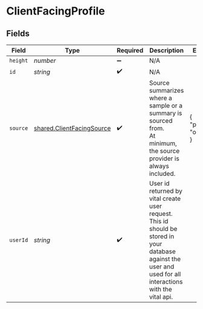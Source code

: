 # ClientFacingProfile


## Fields

| Field                                                                                                                                                       | Type                                                                                                                                                        | Required                                                                                                                                                    | Description                                                                                                                                                 | Example                                                                                                                                                     |
| ----------------------------------------------------------------------------------------------------------------------------------------------------------- | ----------------------------------------------------------------------------------------------------------------------------------------------------------- | ----------------------------------------------------------------------------------------------------------------------------------------------------------- | ----------------------------------------------------------------------------------------------------------------------------------------------------------- | ----------------------------------------------------------------------------------------------------------------------------------------------------------- |
| `height`                                                                                                                                                    | *number*                                                                                                                                                    | :heavy_minus_sign:                                                                                                                                          | N/A                                                                                                                                                         |                                                                                                                                                             |
| `id`                                                                                                                                                        | *string*                                                                                                                                                    | :heavy_check_mark:                                                                                                                                          | N/A                                                                                                                                                         |                                                                                                                                                             |
| `source`                                                                                                                                                    | [shared.ClientFacingSource](../../../sdk/models/shared/clientfacingsource.md)                                                                               | :heavy_check_mark:                                                                                                                                          | Source summarizes where a sample or a summary is sourced from.<br/>At minimum, the source provider is always included.                                      | {<br/>"provider": "oura"<br/>}                                                                                                                              |
| `userId`                                                                                                                                                    | *string*                                                                                                                                                    | :heavy_check_mark:                                                                                                                                          | User id returned by vital create user request. This id should be stored in your database against the user and used for all interactions with the vital api. |                                                                                                                                                             |